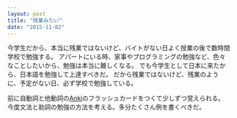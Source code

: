 ```yaml
---
layout: post
title: "残業みたい"
date: "2015-11-02"
---
```

今学生だから、本当に残業ではないけど、バイトがない日よく授業の後で数時間学校で勉強する。
アパートにいる時、家事やプログラミングの勉強など、色々なことしたいから、勉強は本当に難しくなる。
でも今学生として日本に来たから、日本語を勉強して上達すべきだ。
だから残業ではないけど、残業のように、予定がない日、必ず学校で勉強している。

前に自動詞と他動詞の[Anki](anki)のフラッシュカードをつくて少しずつ覚えられる。今度文法と助詞の勉強の方法を考える。多分たくさん例を書くべきだ。

[anki]: http://ankisrs.net/
